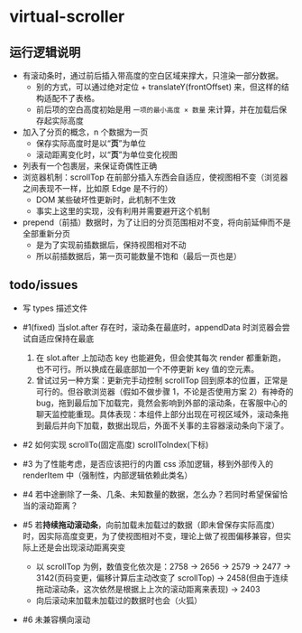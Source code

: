 # virtual-scroller

## 运行逻辑说明

-   有滚动条时，通过前后插入带高度的空白区域来撑大，只渲染一部分数据。
    -   别的方式，可以通过绝对定位 + translateY(frontOffset) 来，但这样的结构适配不了表格。
    -   前后项的空白高度初始是用 `一项的最小高度 × 数量` 来计算，并在加载后保存起实际高度
-   加入了分页的概念，n 个数据为一页
    -   保存实际高度时是以“**页**”为单位
    -   滚动距离变化时，以“**页**”为单位变化视图
-   列表有一个包裹层，来保证奇偶性正确
-   浏览器机制：scrollTop 在前部分插入东西会自适应，使视图相不变（浏览器之间表现不一样，比如原 Edge 是不行的）
    -   DOM 某些破坏性更新时，此机制不生效
    -   事实上这里的实现，没有利用并需要避开这个机制
-   prepend（前插）数据时，为了让旧的分页范围相对不变，将向前延伸而不是全部重新分页
    -   是为了实现前插数据后，保持视图相对不动
    -   所以前插数据后，第一页可能数量不饱和（最后一页也是）

## todo/issues

-   写 types 描述文件

-   #1(fixed) 当slot.after 存在时，滚动条在最底时，appendData 时浏览器会尝试自适应保持在最底
    1.   在 slot.after 上加动态 key 也能避免，但会使其每次 render 都重新跑，也不可行。所以换成在最底部加一个不停更新 key 值的空元素。
    2.   曾试过另一种方案：更新完手动控制 scrollTop 回到原本的位置，正常是可行的。但谷歌浏览器（假如不做步骤 1，不论是否使用方案 2）有神奇的 bug，拖到最后加下加载完，竟然会影响到外部的滚动条，在客服中心的聊天监控能重现。具体表现：本组件上部分出现在可视区域外，滚动条拖到最后并向下加载，数据出现后，外面不关事的主容器滚动条向下滚了。
-   #2 如何实现 scrollTo(固定高度) scrollToIndex(下标)
-   #3 为了性能考虑，是否应该把行的内置 css 添加逻辑，移到外部传入的 renderItem 中（强制性，内部逻辑依赖此类名）
-   #4 若中途删除了一条、几条、未知数量的数据，怎么办？若同时希望保留恰当的滚动距离？
-   #5 若**持续拖动滚动条**，向前加载未加载过的数据（即未曾保存实际高度）时，因实际高度变更，为了使视图相对不变，理论上做了视图偏移兼容，但实际上还是会出现滚动距离突变
    -   以 scrollTop 为例，数值变化依次是：2758 -> 2656 -> 2579 -> 2477 -> 3142(页码变更，偏移计算后主动改变了 scrollTop) -> 2458(但由于连续拖动滚动条，这次依然是根据上上次的滚动距离来表现) -> 2403
    -   向后滚动来加载未加载过的数据时也会（火狐）
-   #6 未兼容横向滚动
